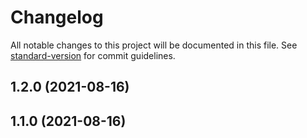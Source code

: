 # Changelog

All notable changes to this project will be documented in this file. See [standard-version](https://github.com/conventional-changelog/standard-version) for commit guidelines.

## 1.2.0 (2021-08-16)

## 1.1.0 (2021-08-16)
